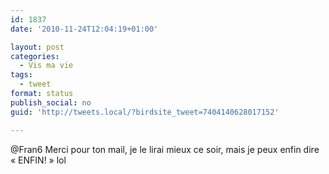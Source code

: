 ```yaml
---
id: 1837
date: '2010-11-24T12:04:19+01:00'

layout: post
categories:
  - Vis ma vie
tags:
  - tweet
format: status
publish_social: no
guid: 'http://tweets.local/?birdsite_tweet=7404140628017152'

---
```


@Fran6 Merci pour ton mail, je le lirai mieux ce soir, mais je peux enfin dire « ENFIN! » lol